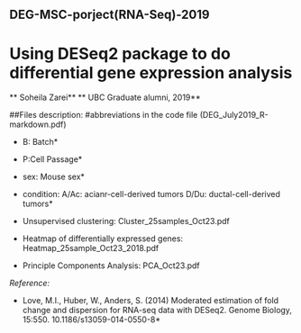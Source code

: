 ## DEG-MSC-porject(RNA-Seq)-2019
# Using DESeq2 package to do differential gene expression analysis
** Soheila Zarei**
** UBC Graduate alumni, 2019**




##Files description:
#abbreviations in the code file (DEG_July2019_R-markdown.pdf)
* B: Batch*
* P:Cell Passage*
* sex: Mouse sex*
* condition: A/Ac: acianr-cell-derived tumors
             D/Du: ductal-cell-derived tumors*
  
  
 * Unsupervised clustering: Cluster_25samples_Oct23.pdf
 *  Heatmap of differentially expressed genes: Heatmap_25sample_Oct23_2018.pdf
 * Principle Components Analysis: PCA_Oct23.pdf
 
 
 
*Reference:*
* Love, M.I., Huber, W., Anders, S. (2014) Moderated estimation of fold change and dispersion for RNA-seq data with DESeq2. Genome Biology, 15:550. 10.1186/s13059-014-0550-8*

